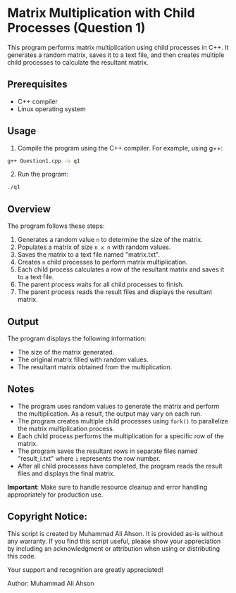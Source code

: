 # Matrix Multiplication with Child Processes (Question 1)

This program performs matrix multiplication using child processes in C++. It generates a random matrix, saves it to a text file, and then creates multiple child processes to calculate the resultant matrix.

## Prerequisites

- C++ compiler
- Linux operating system

## Usage

1. Compile the program using the C++ compiler. For example, using g++:

```bash
g++ Question1.cpp -o q1
```

2. Run the program:

```bash
./q1
```

## Overview

The program follows these steps:

1. Generates a random value `n` to determine the size of the matrix.
2. Populates a matrix of size `n x n` with random values.
3. Saves the matrix to a text file named "matrix.txt".
4. Creates `n` child processes to perform matrix multiplication.
5. Each child process calculates a row of the resultant matrix and saves it to a text file.
6. The parent process waits for all child processes to finish.
7. The parent process reads the result files and displays the resultant matrix.

## Output

The program displays the following information:

- The size of the matrix generated.
- The original matrix filled with random values.
- The resultant matrix obtained from the multiplication.

## Notes

- The program uses random values to generate the matrix and perform the multiplication. As a result, the output may vary on each run.
- The program creates multiple child processes using `fork()` to parallelize the matrix multiplication process.
- Each child process performs the multiplication for a specific row of the matrix.
- The program saves the resultant rows in separate files named "result_i.txt" where `i` represents the row number.
- After all child processes have completed, the program reads the result files and displays the final matrix.

**Important**: Make sure to handle resource cleanup and error handling appropriately for production use.


## Copyright Notice:

This script is created by Muhammad Ali Ahson. It is provided as-is without any warranty. If you find this script useful, please show your appreciation by including an acknowledgment or attribution when using or distributing this code.

Your support and recognition are greatly appreciated!

Author: Muhammad Ali Ahson
